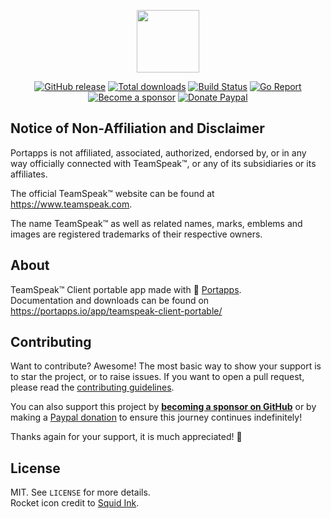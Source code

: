 <p align="center"><a href="https://portapps.io/app/teamspeak-client-portable/" target="_blank"><img width="100" src="https://github.com/portapps/teamspeak-client-portable/blob/master/res/papp.png"></a></p>

<p align="center">
  <a href="https://portapps.io/app/teamspeak-client-portable/#download"><img src="https://img.shields.io/github/release/portapps/teamspeak-client-portable.svg?style=flat-square" alt="GitHub release"></a>
  <a href="https://portapps.io/app/teamspeak-client-portable/#download"><img src="https://img.shields.io/github/downloads/portapps/teamspeak-client-portable/total.svg?style=flat-square" alt="Total downloads"></a>
  <a href="https://github.com/portapps/teamspeak-client-portable/actions?workflow=build"><img src="https://img.shields.io/github/workflow/status/portapps/teamspeak-client-portable/build?label=build&logo=github&style=flat-square" alt="Build Status"></a>
  <a href="https://goreportcard.com/report/github.com/portapps/teamspeak-client-portable"><img src="https://goreportcard.com/badge/github.com/portapps/teamspeak-client-portable?style=flat-square" alt="Go Report"></a>
  <br /><a href="https://github.com/sponsors/crazy-max"><img src="https://img.shields.io/badge/sponsor-crazy--max-181717.svg?logo=github&style=flat-square" alt="Become a sponsor"></a>
  <a href="https://www.paypal.me/crazyws"><img src="https://img.shields.io/badge/donate-paypal-00457c.svg?logo=paypal&style=flat-square" alt="Donate Paypal"></a>
</p>

## Notice of Non-Affiliation and Disclaimer

Portapps is not affiliated, associated, authorized, endorsed by, or in any way officially connected with TeamSpeak™, or any of its subsidiaries or its affiliates.

The official TeamSpeak™ website can be found at https://www.teamspeak.com.

The name TeamSpeak™ as well as related names, marks, emblems and images are registered trademarks of their respective owners.

## About

TeamSpeak™ Client portable app made with 🚀 [Portapps](https://portapps.io).<br />
Documentation and downloads can be found on https://portapps.io/app/teamspeak-client-portable/

## Contributing

Want to contribute? Awesome! The most basic way to show your support is to star the project, or to raise issues. If
you want to open a pull request, please read the [contributing guidelines](https://portapps.io/doc/contribute/).

You can also support this project by [**becoming a sponsor on GitHub**](https://github.com/sponsors/crazy-max) or by
making a [Paypal donation](https://www.paypal.me/crazyws) to ensure this journey continues indefinitely!

Thanks again for your support, it is much appreciated! :pray:

## License

MIT. See `LICENSE` for more details.<br />
Rocket icon credit to [Squid Ink](http://thesquid.ink).
